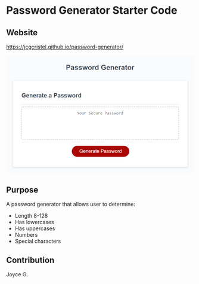 # Password Generator Starter Code

## Website

https://jcgcristel.github.io/password-generator/ 

![alt text](./assets/images/site-preview.png)

## Purpose


A password generator that allows user to determine:
* Length 8-128
* Has lowercases
* Has uppercases
* Numbers
* Special characters

## Contribution
Joyce G.
